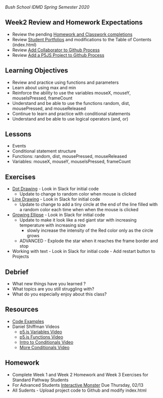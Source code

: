 _Bush School IDMD Spring Semester 2020_

## Week2 Review and Homework Expectations

* Review the pending [Homework and Classwork completions](https://bush.myschoolapp.com/app/faculty#academicclass/109608285/0/assignments)
* Review [Student Portfolios](../../student-work.md) and modifications to the Table of Contents (index.html)
* Review [Add Collaborator to Github Process](../week1/repository_collaborator.md)
* Review [Add a P5JS Project to Github Process](../week1/add_p5js_project_to_github.md)

## Learning Objectives

* Review and practice using functions and parameters
* Learn about using max and min
* Reinforce the ability to use the variables mouseX, mouseY, mouseIsPressed, frameCount
* Understand and be able to use the functions random, dist, mousePressed, and mouseReleased
* Continue to learn and practice with conditional statements
* Understand and be able to use logical operators (and, or)

## Lessons

* Events
* Conditional statement structure
* Functions: random, dist, mousePressed, mouseReleased
* Variables: mouseX, mouseY, mouseIsPressed, frameCount

## Exercises

* [Dot Drawing](code/drawing_with_ellipses_0) - Look in Slack for initial code
	* Update to change to random color when mouse is clicked
* [Line Drawing](code/line_drawing) - Look in Slack for initial code
	* Update to change to add a tiny circle at the end of the line filled with a random color each time when when the mouse is clicked
* [Growing Ellipse](code/growing_circle) - Look in Slack for initial code
	* Update to make it look like a red giant star with increasing temperature with increasing size 
		* slowly increase the intensity of the Red color only as the circle grows
	* ADVANCED - Explode the star when it reaches the frame border and stop
* Working with text  - Look in Slack for initial code - Add restart button to Projects

## Debrief

* What new things have you learned ?
* What topics are you still struggling with?
* What do you especially enjoy about this class?

## Resources

* [Code Examples](code)
* Daniel Shiffman Videos
	* [p5.js Variables Video](https://vimeo.com/138327548)
	* [p5.js Functions Video](https://vimeo.com/139587733)
	* [Intro to Conditionals Video](https://vimeo.com/138935676)
	* [More Conditionals Video](https://vimeo.com/138935678)

## Homework
* Complete Week 1 and Week 2 Homework and Week 3 Exercises for Standard Pathway Students
* For Advanced Students [Interactive Monster](homework/interactive-monster.md) Due Thursday, 02/13
* All Sudents - Upload project code to Github and modify index.html
